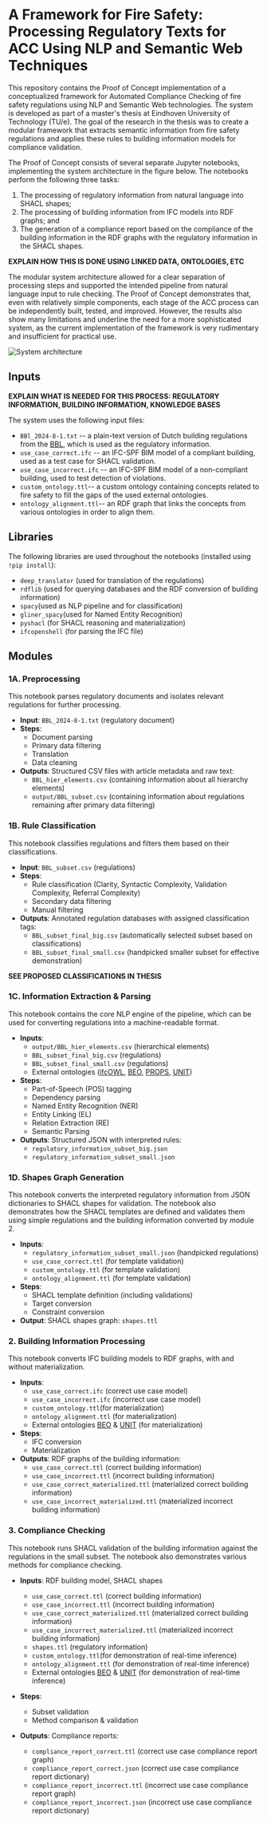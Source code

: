 
# A Framework for Fire Safety: Processing Regulatory Texts for ACC Using NLP and Semantic Web Techniques

This repository contains the Proof of Concept implementation of a conceptualized framework for Automated Compliance Checking of fire safety regulations using NLP and Semantic Web technologies. The system is developed as part of a master's thesis at Eindhoven University of Technology (TU/e). The goal of the research in the thesis was to create a modular framework that extracts semantic information from fire safety regulations and applies these rules to building information models for compliance validation. 


The Proof of Concept consists of several separate Jupyter notebooks, implementing the system architecture in the figure below. The notebooks perform the following three tasks:
1. The processing of regulatory information from natural language into SHACL shapes;
2. The processing of building information from IFC models into RDF graphs; and
3. The generation of a compliance report based on the compliance of the building information in the RDF graphs with the regulatory information in the SHACL shapes.

**EXPLAIN HOW THIS IS DONE USING LINKED DATA, ONTOLOGIES, ETC**

The modular system architecture allowed for a clear separation of processing steps and supported the intended pipeline from natural language input to rule checking. The Proof of Concept demonstrates that, even with relatively simple components, each stage of the ACC process can be independently built, tested, and improved. However, the results also show many limitations and underline the need for a more sophisticated system, as the current implementation of the framework is very rudimentary and insufficient for practical use.

![System architecture](system_architecture.png)


## Inputs
**EXPLAIN WHAT IS NEEDED FOR THIS PROCESS: REGULATORY INFORMATION, BUILDING INFORMATION, KNOWLEDGE BASES**


The system uses the following input files:

- `BBl_2024-8-1.txt` -- a plain-text version of Dutch building regulations from the [BBL]([https://wetten.overheid.nl/BWBR0041297/2024-08-01](https://wetten.overheid.nl/BWBR0041297/2024-08-01)), which is used as the regulatory information.
- `use_case_correct.ifc` -- an IFC-SPF BIM model of a compliant building, used as a test case for SHACL validation.
- `use_case_incorrect.ifc` -- an IFC-SPF BIM model of a non-compliant building, used to test detection of violations.
- `custom_ontology.ttl`-- a custom ontology containing concepts related to fire safety to fill the gaps of the used external ontologies.
- `ontology_alignment.ttl`-- an RDF graph that links the concepts from various ontologies in order to align them.

## Libraries
The following libraries are used throughout the notebooks (installed using `!pip install`):
- `deep_translator` (used for translation of the regulations)
- `rdflib` (used for querying databases and the RDF conversion of building information)
- `spacy`(used as NLP pipeline and for classification)
-   `gliner_spacy`(used for Named Entity Recognition)
-   `pyshacl` (for SHACL reasoning and materialization)
-   `ifcopenshell` (for parsing the IFC file)


## Modules

### 1A. Preprocessing
This notebook parses regulatory documents and isolates relevant regulations for further processing.
-   **Input**: `BBL_2024-8-1.txt` (regulatory document)
-   **Steps**:
	- Document parsing
	- Primary data filtering
	- Translation
	- Data cleaning
-   **Outputs**: Structured CSV files with article metadata and raw text:
	-  `BBL_hier_elements.csv`  (containing information about all hierarchy elements)
	-   `output/BBL_subset.csv`  (containing information about regulations remaining after primary data filtering)

### 1B. Rule Classification
This notebook classifies regulations and filters them based on their classifications.
- **Input**: `BBL_subset.csv` (regulations)
-  **Steps**: 
	- Rule classification (Clarity, Syntactic Complexity, Validation Complexity, Referral Complexity)
	- Secondary data filtering
	- Manual filtering
-   **Outputs**:  Annotated regulation databases with assigned classification tags:
	- `BBL_subset_final_big.csv` (automatically selected subset based on classifications)
	- `BBL_subset_final_small.csv` (handpicked smaller subset for effective demonstration)

**SEE PROPOSED CLASSIFICATIONS IN THESIS**



### 1C. Information Extraction & Parsing
This notebook contains the core NLP engine of the pipeline, which can be used for converting regulations into a machine-readable format.
-   **Inputs**: 
	- `output/BBL_hier_elements.csv` (hierarchical elements)
	- `BBL_subset_final_big.csv` (regulations)
	- `BBL_subset_final_small.csv` (regulations)
	- External ontologies ([ifcOWL](https://cramonell.github.io/ifc/ifcowl/IFC4X3_ADD2/actual/ontology.ttl), [BEO](https://cramonell.github.io/beo/actual/ontology.ttl), [PROPS](https://raw.githubusercontent.com/maximelefrancois86/props/refs/heads/master/IFC4-output.ttl), [UNIT](https://qudt.org/vocab/unit/))
-   **Steps**:
	-   Part-of-Speech (POS) tagging
	-   Dependency parsing
    -   Named Entity Recognition (NER)
    -  Entity Linking (EL)
    -   Relation Extraction (RE)
    -  Semantic Parsing
-   **Outputs**: Structured JSON with interpreted rules:
	- `regulatory_information_subset_big.json`
	- `regulatory_information_subset_small.json`

### 1D. Shapes Graph Generation
This notebook converts the interpreted regulatory information from JSON dictionaries to SHACL shapes for validation. The notebook also demonstrates how the SHACL templates are defined and validates them using simple regulations and the building information converted by module 2. 
-   **Inputs**: 
	- `regulatory_information_subset_small.json` (handpicked regulations) 
	- `use_case_correct.ttl` (for template validation)
	- `custom_ontology.ttl` (for template validation)
	- `ontology_alignment.ttl` (for template validation)
-   **Steps**: 
	- SHACL template definition (including validations)
	- Target conversion
	- Constraint conversion
-   **Output**: SHACL shapes graph: `shapes.ttl` 

### 2. Building Information Processing
This notebook converts IFC building models to RDF graphs, with and without materialization.  
-   **Inputs**: 
	- `use_case_correct.ifc` (correct use case model)
	- `use_case_incorrect.ifc` (incorrect use case model)
	- `custom_ontology.ttl`(for materialization)
	- `ontology_alignment.ttl` (for materialization)
	- External ontologies [BEO](https://cramonell.github.io/beo/actual/ontology.ttl) & [UNIT](https://qudt.org/vocab/unit/) (for materialization)
-   **Steps**:
	-  IFC conversion
    -   Materialization
-   **Outputs**: RDF graphs of the building information:
	- `use_case_correct.ttl` (correct building information)
	- `use_case_incorrect.ttl` (incorrect building information)
	- `use_case_correct_materialized.ttl` (materialized correct building information)
	- `use_case_incorrect_materialized.ttl` (materialized incorrect building information)

### 3. Compliance Checking
This notebook runs SHACL validation of the building information against the regulations in the small subset. The notebook also demonstrates various methods for compliance checking.

-   **Inputs**: RDF building model, SHACL shapes
	- `use_case_correct.ttl` (correct building information)
	- `use_case_incorrect.ttl` (incorrect building information)
	- `use_case_correct_materialized.ttl` (materialized correct building information)
	- `use_case_incorrect_materialized.ttl` (materialized incorrect building information)
	- `shapes.ttl` (regulatory information)
	- `custom_ontology.ttl`(for demonstration of real-time inference)
	- `ontology_alignment.ttl` (for demonstration of real-time inference)
	- External ontologies [BEO](https://cramonell.github.io/beo/actual/ontology.ttl) & [UNIT](https://qudt.org/vocab/unit/) (for demonstration of real-time inference)
    
-   **Steps**:
	- Subset validation
	- Method comparison & validation
-   **Outputs**: Compliance reports:
	-	`compliance_report_correct.ttl` (correct use case compliance report graph)
	-	`compliance_report_correct.json` (correct use case compliance report dictionary)
	-	`compliance_report_incorrect.ttl` (incorrect use case compliance report graph)
	-	`compliance_report_incorrect.json` (incorrect use case compliance report dictionary)

